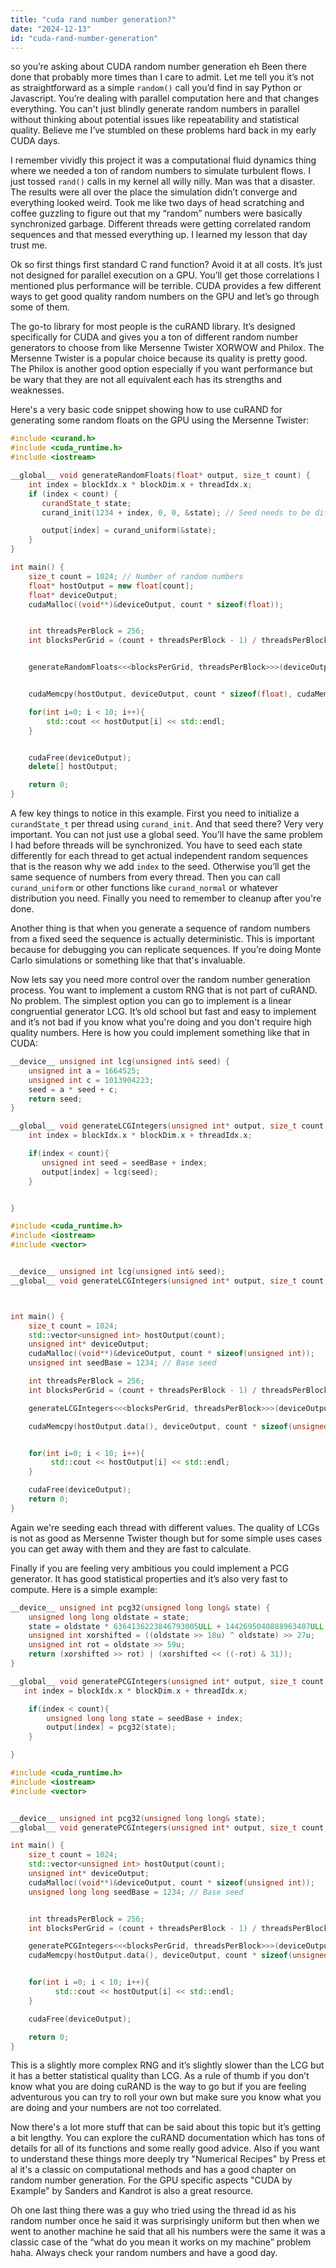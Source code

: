 ```yaml
---
title: "cuda rand number generation?"
date: "2024-12-13"
id: "cuda-rand-number-generation"
---
```


so you’re asking about CUDA random number generation eh Been there done that probably more times than I care to admit. Let me tell you it’s not as straightforward as a simple `random()` call you’d find in say Python or Javascript. You’re dealing with parallel computation here and that changes everything. You can't just blindly generate random numbers in parallel without thinking about potential issues like repeatability and statistical quality. Believe me I’ve stumbled on these problems hard back in my early CUDA days.

I remember vividly this project it was a computational fluid dynamics thing where we needed a ton of random numbers to simulate turbulent flows. I just tossed `rand()` calls in my kernel all willy nilly. Man was that a disaster. The results were all over the place the simulation didn’t converge and everything looked weird. Took me like two days of head scratching and coffee guzzling to figure out that my “random” numbers were basically synchronized garbage. Different threads were getting correlated random sequences and that messed everything up. I learned my lesson that day trust me.

Ok so first things first standard C rand function? Avoid it at all costs. It’s just not designed for parallel execution on a GPU. You’ll get those correlations I mentioned plus performance will be terrible. CUDA provides a few different ways to get good quality random numbers on the GPU and let’s go through some of them.

The go-to library for most people is the cuRAND library. It’s designed specifically for CUDA and gives you a ton of different random number generators to choose from like Mersenne Twister XORWOW and Philox. The Mersenne Twister is a popular choice because its quality is pretty good. The Philox is another good option especially if you want performance but be wary that they are not all equivalent each has its strengths and weaknesses.

Here's a very basic code snippet showing how to use cuRAND for generating some random floats on the GPU using the Mersenne Twister:

```c++
#include <curand.h>
#include <cuda_runtime.h>
#include <iostream>

__global__ void generateRandomFloats(float* output, size_t count) {
    int index = blockIdx.x * blockDim.x + threadIdx.x;
    if (index < count) {
       curandState_t state;
       curand_init(1234 + index, 0, 0, &state); // Seed needs to be different per thread

       output[index] = curand_uniform(&state);
    }
}

int main() {
    size_t count = 1024; // Number of random numbers
    float* hostOutput = new float[count];
    float* deviceOutput;
    cudaMalloc((void**)&deviceOutput, count * sizeof(float));


    int threadsPerBlock = 256;
    int blocksPerGrid = (count + threadsPerBlock - 1) / threadsPerBlock;


    generateRandomFloats<<<blocksPerGrid, threadsPerBlock>>>(deviceOutput, count);


    cudaMemcpy(hostOutput, deviceOutput, count * sizeof(float), cudaMemcpyDeviceToHost);

    for(int i=0; i < 10; i++){
        std::cout << hostOutput[i] << std::endl;
    }


    cudaFree(deviceOutput);
    delete[] hostOutput;

    return 0;
}
```

A few key things to notice in this example. First you need to initialize a `curandState_t` per thread using `curand_init`. And that seed there? Very very important. You can not just use a global seed. You’ll have the same problem I had before threads will be synchronized. You have to seed each state differently for each thread to get actual independent random sequences that is the reason why we add `index` to the seed. Otherwise you’ll get the same sequence of numbers from every thread. Then you can call `curand_uniform` or other functions like `curand_normal` or whatever distribution you need. Finally you need to remember to cleanup after you're done.

Another thing is that when you generate a sequence of random numbers from a fixed seed the sequence is actually deterministic. This is important because for debugging you can replicate sequences. If you’re doing Monte Carlo simulations or something like that that's invaluable.

Now lets say you need more control over the random number generation process. You want to implement a custom RNG that is not part of cuRAND. No problem. The simplest option you can go to implement is a linear congruential generator LCG. It’s old school but fast and easy to implement and it’s not bad if you know what you're doing and you don't require high quality numbers. Here is how you could implement something like that in CUDA:

```c++
__device__ unsigned int lcg(unsigned int& seed) {
    unsigned int a = 1664525;
    unsigned int c = 1013904223;
    seed = a * seed + c;
    return seed;
}

__global__ void generateLCGIntegers(unsigned int* output, size_t count, unsigned int seedBase) {
    int index = blockIdx.x * blockDim.x + threadIdx.x;

    if(index < count){
       unsigned int seed = seedBase + index;
       output[index] = lcg(seed);
    }


}
```
```c++
#include <cuda_runtime.h>
#include <iostream>
#include <vector>


__device__ unsigned int lcg(unsigned int& seed);
__global__ void generateLCGIntegers(unsigned int* output, size_t count, unsigned int seedBase);



int main() {
    size_t count = 1024;
    std::vector<unsigned int> hostOutput(count);
    unsigned int* deviceOutput;
    cudaMalloc((void**)&deviceOutput, count * sizeof(unsigned int));
    unsigned int seedBase = 1234; // Base seed

    int threadsPerBlock = 256;
    int blocksPerGrid = (count + threadsPerBlock - 1) / threadsPerBlock;

    generateLCGIntegers<<<blocksPerGrid, threadsPerBlock>>>(deviceOutput, count, seedBase);

    cudaMemcpy(hostOutput.data(), deviceOutput, count * sizeof(unsigned int), cudaMemcpyDeviceToHost);


    for(int i=0; i < 10; i++){
         std::cout << hostOutput[i] << std::endl;
    }

    cudaFree(deviceOutput);
    return 0;
}
```
Again we're seeding each thread with different values. The quality of LCGs is not as good as Mersenne Twister though but for some simple uses cases you can get away with them and they are fast to calculate.

Finally if you are feeling very ambitious you could implement a PCG generator. It has good statistical properties and it’s also very fast to compute. Here is a simple example:
```c++
__device__ unsigned int pcg32(unsigned long long& state) {
    unsigned long long oldstate = state;
    state = oldstate * 6364136223846793005ULL + 1442695040888963407ULL;
    unsigned int xorshifted = ((oldstate >> 18u) ^ oldstate) >> 27u;
    unsigned int rot = oldstate >> 59u;
    return (xorshifted >> rot) | (xorshifted << ((-rot) & 31));
}

__global__ void generatePCGIntegers(unsigned int* output, size_t count, unsigned long long seedBase) {
   int index = blockIdx.x * blockDim.x + threadIdx.x;

    if(index < count){
        unsigned long long state = seedBase + index;
        output[index] = pcg32(state);
    }

}
```
```c++
#include <cuda_runtime.h>
#include <iostream>
#include <vector>


__device__ unsigned int pcg32(unsigned long long& state);
__global__ void generatePCGIntegers(unsigned int* output, size_t count, unsigned long long seedBase);

int main() {
    size_t count = 1024;
    std::vector<unsigned int> hostOutput(count);
    unsigned int* deviceOutput;
    cudaMalloc((void**)&deviceOutput, count * sizeof(unsigned int));
    unsigned long long seedBase = 1234; // Base seed


    int threadsPerBlock = 256;
    int blocksPerGrid = (count + threadsPerBlock - 1) / threadsPerBlock;

    generatePCGIntegers<<<blocksPerGrid, threadsPerBlock>>>(deviceOutput, count, seedBase);
    cudaMemcpy(hostOutput.data(), deviceOutput, count * sizeof(unsigned int), cudaMemcpyDeviceToHost);


    for(int i =0; i < 10; i++){
          std::cout << hostOutput[i] << std::endl;
    }

    cudaFree(deviceOutput);

    return 0;
}
```
This is a slightly more complex RNG and it’s slightly slower than the LCG but it has a better statistical quality than LCG. As a rule of thumb if you don’t know what you are doing cuRAND is the way to go but if you are feeling adventurous you can try to roll your own but make sure you know what you are doing and your numbers are not too correlated.

Now there's a lot more stuff that can be said about this topic but it’s getting a bit lengthy. You can explore the cuRAND documentation which has tons of details for all of its functions and some really good advice. Also if you want to understand these things more deeply try "Numerical Recipes" by Press et al it's a classic on computational methods and has a good chapter on random number generation. For the GPU specific aspects "CUDA by Example" by Sanders and Kandrot is also a great resource.

Oh one last thing there was a guy who tried using the thread id as his random number once he said it was surprisingly uniform but then when we went to another machine he said that all his numbers were the same it was a classic case of the “what do you mean it works on my machine” problem haha. Always check your random numbers and have a good day.

